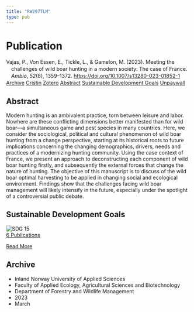 ```yaml
---
title: "RW297TLM"
type: pub
---
```

<h1>Publication</h1>
<article id="csl-bib-container-RW297TLM" class="csl-bib-container">
  <div class="csl-bib-body" style="line-height: 1.35; padding-left: 1em; text-indent:-1em;">
  <div class="csl-entry">Vajas, P., Von Essen, E., Tickle, L., &amp; Gamelon, M. (2023). Meeting the challenges of wild boar hunting in a modern society: The case of France. <i>Ambio</i>, <i>52</i>(8), 1359&#x2013;1372. <a href="https://doi.org/10.1007/s13280-023-01852-1">https://doi.org/10.1007/s13280-023-01852-1</a></div>
</div>
  <div class="csl-bib-buttons">
    <a href="#taxonomy-article-RW297TLM" class="csl-bib-button">Archive</a>
    <a href="https://app.cristin.no/results/show.jsf?id=2135966" alt="Cristin URL" class="csl-bib-button">Cristin</a>
    <a href="http://zotero.org/groups/5402882/items/RW297TLM" alt="Zotero URL" class="csl-bib-button">Zotero</a>
    <a href="#abstract-article-RW297TLM" class="csl-bib-button">Abstract</a>
    <a href="#sdg-article-RW297TLM" class="csl-bib-button">Sustainable Development Goals</a>
    <a href="https://doi.org/10.1007/s13280-023-01852-1" class="csl-bib-button">Unpaywall</a>
  </div>
  <div id="csl-bib-meta-container-RW297TLM"></div>
</article>
<div id="csl-bib-meta-RW297TLM" class="csl-bib-meta">
  <article id="abstract-article-RW297TLM" class="abstract-article">
    <h1>Abstract</h1>
    Modern hunting is an ambivalent practice, torn between leisure and labor. Nowhere are these conflicting dimensions better manifested than for wild boar—a simultaneous game and pest species in many countries. Here, we consider the sociological, political and cultural phenomenon of wild boar hunting from a change perspective, starting at its historical roots to future implications concerning the changing demographics, drivers, needs and practices of a modernizing hunting community. Using the case context of France, we present an approach to deconstructing each component of wild boar hunting firstly, and subsequently the external forces that change the nature of hunting. The objective of this manuscript is to discuss of the wild boar optimal harvesting to be applied in changing social and ecological environment. Findings show that the challenges facing wild boar management will likely intensify in the future, especially under the spotlight of a controversial public debate.
  </article>
  <article id="sdg-article-RW297TLM" class="sdg-article">
    <h1>Sustainable Development Goals</h1>
    <div class="sdg-container"><div id="sdg15" class="sdg"> <img src="{{< params subfolder >}}images/sdg/sdg15_en.png" class="image" alt="SDG 15"> <div class="sdg-overlay"> <a href="{{< params subfolder >}}en/archive/?sdg=15#archive" class="sdg-publication-count"><span>6</span> Publications</a> <p><a href="https://sdgs.un.org/goals/goal15" class="sdg-read-more">Read More</a></p> </div> </div></div>
  </article>
  <article id="taxonomy-article-RW297TLM" class="taxonomy-article">
    <h1>Archive</h1>
    <ul>
      <li>Inland Norway University of Applied Sciences</li>
      <li>Faculty of Applied Ecology, Agricultural Sciences and Biotechnology</li>
      <li>Department of Forestry and Wildlife Management</li>
      <li>2023</li>
      <li>March</li>
    </ul>
  </article>
</div>
